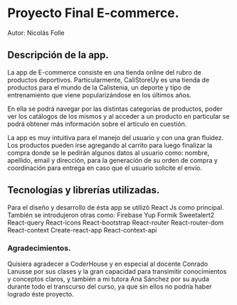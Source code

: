 # Proyecto Final E-commerce.
Autor: Nicolás Folle

## Descripción de la app.
La app de E-commerce consiste en una tienda online del rubro de productos deportivos. Particularmente, CaliStoreUy es una tienda de productos para el mundo de la Calistenia, un deporte y tipo de entrenamiento que viene popularizándose en los últimos años. 

En ella se podrá navegar por las distintas categorías de productos, poder ver los catálogos de los mismos y al acceder a un producto en particular se podrá obtener más información sobre el artículo en cuestión. 

La app es muy intuitiva para el manejo del usuario y con una gran fluidez. Los productos pueden irse agregando al carrito para luego finalizar la compra donde se le pedirán algunos datos al usuario como: nombre, apellido, email y dirección, para la generación de su orden de compra y coordinación para entrega en caso que el usuario solicite el envío.

## Tecnologías y librerías utilizadas.
Para el diseño y desarrollo de ésta app se utilizó React Js como principal.
También se introdujeron otras como: Firebase
                                    Yup
                                    Formik
                                    Sweetalert2
                                    React-query
                                    React-icons
                                    React-bootstrap
                                    React-router
                                    React-router-dom
                                    React-context
                                    Create-react-app
                                    React-context-api

### Agradecimientos.
Quisiera agradecer a CoderHouse y en especial al docente Conrado Lanusse por sus clases y la gran capacidad para transimitir conocimientos y conceptos claros, y también a mi tutora Ana Sánchez por su ayuda durante todo el transcurso del curso, ya que sin ellos no podría haber logrado éste proyecto.